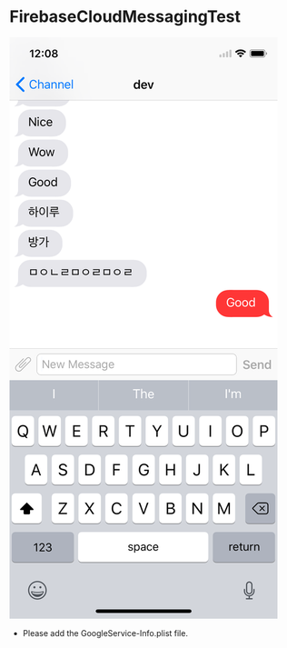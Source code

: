 # FirebaseCloudMessagingTest


![FirebaseCloudMessagingTest: FirebaseCloudMessagingTest](https://github.com/HwangByungJo/FirebaseCloudMessagingTest/blob/master/Simulator%20Screen%20Shot%20-%20iPhone%20X%20-%202017-10-23%20at%2012.08.33.png)

- Please add the GoogleService-Info.plist file.


